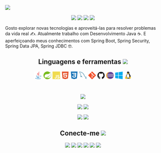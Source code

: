 <p align="center">
 
</p align="center">
<img src="https://github.com/CR10L02k/imagens/blob/main/banner.gif" />

<p align="center">
 
 <img src="https://badges.pufler.dev/visits/CR10L02k/CR10L02k"/> 
 <img src="https://badges.pufler.dev/years/CR10L02k"/>
 <img src="https://badges.pufler.dev/repos/CR10L02k"/>
 <img src="https://badges.pufler.dev/commits/monthly/CR10L02k" />

</p>

<p align="center">
 
Gosto explorar novas tecnologias e aproveitá-las para resolver problemas da vida real ✍. Atualmente trabalho com Desenvolvimento Java ☕. E aperfeiçoando meus conhecimentos com Spring Boot, Spring Security, Spring Data JPA, Spring JDBC 🤓.
</p>  

<h2 align="center">Linguagens e ferramentas <img src="https://github.com/ritik307/ritik307/blob/main/images/laptop.gif" width="50"></h2>

<p align="center">
 <img height="26em" src="https://github.com/CR10L02k/imagens/blob/main/icons/java/java-original.svg"/>
 <img height="25em" src="https://github.com/CR10L02k/imagens/blob/main/icons/spring/spring-original.svg"/>
 <img height="25em" src="https://github.com/CR10L02k/imagens/blob/main/icons/javascript/javascript-plain.svg"/>
 <img height="25em" src="https://github.com/CR10L02k/imagens/blob/main/icons/html5/html5-plain.svg"/>
 <img height="25em" src="https://github.com/CR10L02k/imagens/blob/main/icons/css3/css3-plain.svg"/>
 <img height="25em" src="https://github.com/CR10L02k/imagens/blob/main/icons/mysql/mysql-plain.svg"/>
 <img height="25em" src="https://github.com/CR10L02k/imagens/blob/main/icons/git/git-plain.svg"/>
 <img height="25em" src="https://github.com/CR10L02k/imagens/blob/main/icons/github/github-original.svg"/>
 <img height="25em" src="https://github.com/CR10L02k/imagens/blob/main/icons/eclipse/eclipse.svg"/>
 <img height="25em" src="https://github.com/CR10L02k/imagens/blob/main/icons/windows8/windows8-original.svg"/>
 <img height="25em" src="https://github.com/CR10L02k/imagens/blob/main/icons/linux/linux-original.svg"/>

</p>

<!--
<h2 align="center">
  Estatisticas do Github
</h2>
 -->
 
<br>
<p align = "center">
 <img height="285em" src="https://activity-graph.herokuapp.com/graph?username=CR10L02k&theme=xcode">
</p> 

<p align = "center">
 <img height="160em"  src = "https://github-readme-stats.vercel.app/api?username=CR10L02k&show_icons=true&theme=dark">
 <img height="160em"  src="https://github-readme-streak-stats.herokuapp.com/?user=CR10L02k&show_icons=true&locale=en&layout=compact&theme=dark" />
  
</p>

<p align = "center">
 <img height="220em" src = "https://github-readme-stats.vercel.app/api/top-langs/?username=CR10L02k&theme=dark">
 <img height="120em" src = "https://github-readme-stats.vercel.app/api/wakatime?username=JoseVictorVieira&layout=compact&hide_title=true&theme=dark">
</p> 

<h2 align="center">Conecte-me <img src="https://media0.giphy.com/media/jqNPzdTTxQfOgOqpO4/source.gif" width="50"></h2>

<p align="center">
<a href="https://www.instagram.com/_victorvieira2k/" target="_blank"><img height="25em" src="https://img.shields.io/badge/-Instagram-af4c4d?style=flat-square&logo=Instagram&logoColor=white&link=https://www.instagram.com/_victorvieira2k/"></a>
<a href="contato.josevictorvieira@gmail.com"><img height="25em" src="https://img.shields.io/badge/-Gmail-db4a39?style=flat-square&logo=Gmail&logoColor=white&link=contato.josevictorvieira@gmail.com"></a>
<a href="https://www.linkedin.com/in/josevictorvieira/"><img height="25em" src="https://img.shields.io/badge/-Linkedin-0e76a8?style=flat-square&logo=Linkedin&logoColor=white&link=https://www.linkedin.com/in/josevictorvieira/"></a>
<a href="https://twitter.com/josevictor2k"><img height="25em" src="https://img.shields.io/badge/-Twitter-00acee?style=flat-square&logo=twitter&logoColor=white&link=https://twitter.com/josevictor2k"></a>
<a href=""><img height="25em" src="https://img.shields.io/badge/-YouTube-B2071D?style=flat-square&logo=YouTube&logoColor=white&link="></a>
<a href="https://linktr.ee/josevictorsantos"><img height="25em" src="https://img.shields.io/badge/-Linktree-65da65?style=flat-square&logo=linktree&logoColor=white&link=https://linktr.ee/josevictorsantos"></a>
</p>
